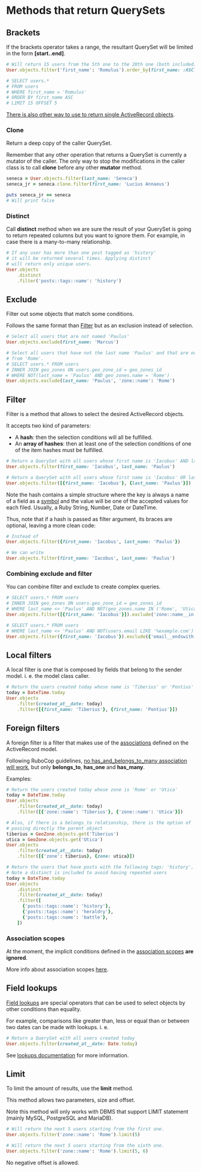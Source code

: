 # Methods that return QuerySets

## Brackets

If the brackets operator takes a range, the resultant QuerySet will be limited
in the form **[start..end]**.

```ruby
# Will return 15 users from the 5th one to the 20th one (both included).
User.objects.filter('first_name': 'Romulus').order_by(first_name: :ASC)[5..20]

# SELECT users.*
# FROM users
# WHERE first_name = 'Romulus'
# ORDER BY first_name ASC
# LIMIT 15 OFFSET 5
```

[There is also other way to use to return single ActiveRecord objects](/doc/api/queryset/dont_return_queryset.md#brackets).

### Clone

Return a deep copy of the caller QuerySet. 

Remember that any other operation that returns a QuerySet is currently a mutator
of the caller. The only way to stop the modifications in the caller class
is to call **clone** before any other **mutator** method.

```ruby
seneca = User.objects.filter(last_name: 'Seneca')
seneca_jr = seneca.clone.filter(first_name: 'Lucius Annaeus')

puts seneca_jr == seneca
# Will print false
```

### Distinct

Call **distinct** method when we are sure the result of your QuerySet
is going to return repeated columns but you want to ignore them.
For example, in case there is a many-to-many relationship.

```ruby
# If any user has more than one post tagged as 'history'
# it will be returned several times. Applying distinct
# will return only unique users.
User.objects
    .distinct
    .filter('posts::tags::name': 'history')
``` 

## Exclude

Filter out some objects that match some conditions.

Follows the same format than [Filter](#filter) but as an exclusion instead of
selection.

```ruby
# Select all users that are not named 'Paulus'
User.objects.exclude(first_name: 'Marcus')
```

```ruby
# Select all users that have not the last name 'Paulus' and that are not
# from 'Rome'.
# SELECT users.* FROM users
# INNER JOIN geo_zones ON users.geo_zone_id = geo_zones_id 
# WHERE NOT(last_name = 'Paulus' AND geo_zones.name = 'Rome')
User.objects.exclude(last_name: 'Paulus', 'zone::name': 'Rome')
```

## Filter

Filter is a method that allows to select the desired ActiveRecord objects.

It accepts two kind of parameters:

- A **hash**: then the selection conditions will all be fulfilled.
- An **array of hashes**: then at least one of the selection conditions of one of the item hashes must be fulfilled.

```ruby
# Return a QuerySet with all users whose first name is 'Iacobus' AND last name is 'Paulus'
User.objects.filter(first_name: 'Iacobus', last_name: 'Paulus')

# Return a QuerySet with all users whose first name is 'Iacobus' OR last name is 'Paulus'
User.objects.filter([{first_name: 'Iacobus'}, {last_name: 'Paulus'}])
```

Note the hash contains a simple structure where the key is always a name of a field
as a [symbol](https://ruby-doc.org/core/Symbol.html) and the value will be one
of the accepted values for each filed. Usually, a Ruby String, Number, Date or DateTime.

Thus, note that if a hash is passed as filter argument, its braces
are optional, leaving a more clean code:

```ruby
# Instead of
User.objects.filter({first_name: 'Iacobus', last_name: 'Paulus'})

# We can write
User.objects.filter(first_name: 'Iacobus', last_name: 'Paulus') 
```

### Combining exclude and filter

You can combine filter and exclude to create complex queries.

```ruby
# SELECT users.* FROM users
# INNER JOIN geo_zones ON users.geo_zone_id = geo_zones_id 
# WHERE last_name <> 'Paulus' AND NOT(geo_zones.name IN ('Rome', 'Utica'))
User.objects.filter([{first_name: 'Iacobus'}]).exclude('zone::name__in': ['Rome', 'Utica'])
```

```ruby
# SELECT users.* FROM users
# WHERE last_name <> 'Paulus' AND NOT(users.email LIKE '%example.com')
User.objects.filter({first_name: 'Iacobus'}).exclude({'email__endswith': 'example.com'})
```

## Local filters

A local filter is one that is composed by fields that belong to the
sender model. i. e. the model class caller.

```ruby
# Return the users created today whose name is 'Tiberius' or 'Pontius'
today = DateTime.today
User.objects
    .filter(created_at__date: today)
    .filter([{first_name: 'Tiberius'}, {first_name: 'Pontius'}])
```

## Foreign filters

A foreign filter is a filter that makes use of the [associations](http://guides.rubyonrails.org/association_basics.html)
defined on the ActiveRecord model.

Following RuboCop guidelines, [no has_and_belongs_to_many association
will work](https://www.rubydoc.info/gems/rubocop/RuboCop/Cop/Rails/HasAndBelongsToMany),
but only **belongs_to**, **has_one** and **has_many**.

Examples:

```ruby
# Return the users created today whose zone is 'Rome' or 'Utica'
today = DateTime.today
User.objects
    .filter(created_at__date: today)
    .filter([{'zone::name': 'Tiberius'}, {'zone::name': 'Utica'}])

# Also, if there is a belongs_to relationship, there is the option of
# passing directly the parent object 
tiberius = GeoZone.objects.get('Tiberius')
utica = GeoZone.objects.get('Utica')
User.objects
    .filter(created_at__date: today)
    .filter([{'zone': tiberius}, {zone: utica}])
```

```ruby
# Return the users that have posts with the following tags: 'history', 'heraldry', 'battle'
# Note a distinct is included to avoid having repeated users
today = DateTime.today
User.objects
    .distinct
    .filter(created_at__date: today)
    .filter([
      {'posts::tags::name': 'history'},
      {'posts::tags::name': 'heraldry'},
      {'posts::tags::name': 'battle'},
    ])
```

### Association scopes

At the moment, the implicit conditions defined in the
[association scopes](http://guides.rubyonrails.org/active_record_querying.html#scopes) **are ignored**.

More info about association scopes [here](https://ducktypelabs.com/using-scope-with-associations/).

## Field lookups

[Field lookups](https://docs.djangoproject.com/en/2.0/ref/models/querysets/#field-lookups) are special operators that can be used to select objects by other conditions
than equality.

For example, comparisons like greater than, less or equal than or between two dates
can be made with lookups. i. e.

```ruby
# Return a QuerySet with all users created today
User.objects.filter(created_at__date: Date.today)
```

See [lookups documentation](/doc/api/queryset/lookups.md) for more information. 

## Limit

To limit the amount of results, use the **limit** method.

This method allows two parameters, size and offset.

Note this method will only works with DBMS that support LIMIT statement
(mainly MySQL, PostgreSQL and MariaDB). 

```ruby
# Will return the next 5 users starting from the first one.
User.objects.filter('zone::name': 'Rome').limit(5)

# Will return the next 5 users starting from the sixth one.
User.objects.filter('zone::name': 'Rome').limit(5, 6)
```

No negative offset is allowed.
